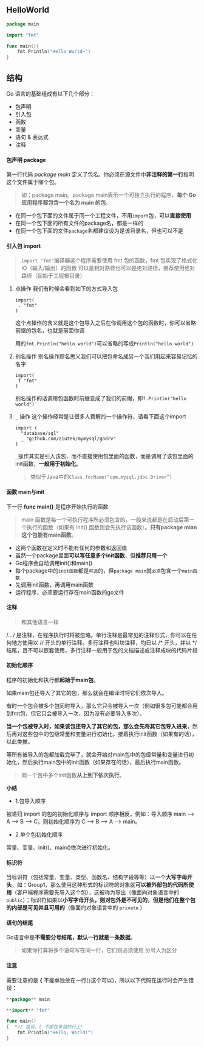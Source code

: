 ## HelloWorld

```go
package main

import "fmt"

func main(){
	fmt.Println("Hello World~")
}

```

## 结构

Go 语言的基础组成有以下几个部分：

- 包声明
- 引入包
- 函数
- 变量
- 语句 & 表达式
- 注释

#### 包声明 package 

第一行代码 *package main* 定义了包名。你必须在源文件中**非注释的第一行**指明这个文件属于哪个包。

>  如：package main。package main表示一个可独立执行的程序，**每个 Go 应用程序都包含一个名为 main 的包**。

- 在同一个包下面的文件属于同一个工程文件，不用`import`包，可以**直接使用**
- 在同一个包下面的所有文件的package名，都是一样的
- 在同一个包下面的文件`package`名都建议设为是该目录名，但也可以不是

#### 引入包 import 

>  `import "fmt"`编译器这个程序需要使用 fmt 包的函数，fmt 包实现了格式化 IO（输入/输出）的函数 可以是相对路径也可以是绝对路径，推荐使用绝对路径（起始于工程根目录）

1. 点操作 我们有时候会看到如下的方式导入包

   ```
   import(
   	. "fmt"
   ) 
   ```

   这个点操作的含义就是这个包导入之后在你调用这个包的函数时，你可以省略前缀的包名，也就是前面你调

   用的`fmt.Println("hello world")`可以省略的写成`Println("hello world")`

2. 别名操作 别名操作顾名思义我们可以把包命名成另一个我们用起来容易记忆的名字

   ```
   import(
   	f "fmt"
   ) 
   ```

   别名操作的话调用包函数时前缀变成了我们的前缀，即`f.Println("hello world")`

3. `_` 操作 这个操作经常是让很多人费解的一个操作符，请看下面这个import

   ```
   import (
     "database/sql"
     _ "github.com/ziutek/mymysql/godrv"
   ) 
   ```

   `_`操作其实是引入该包，而不直接使用包里面的函数，而是调用了该包里面的init函数，**一般用于初始化**。
   
   > 类似于Java中的`Class.forName(“com.mysql.jdbc.Driver”)`

#### 函数 main与init 

下一行 **func main()** 是程序开始执行的函数

> main 函数是每一个可执行程序所必须包含的，一般来说都是在启动后第一个执行的函数（如果有 init() 函数则会先执行该函数）。**只有package mian这个包能有main函数**。

- 这两个函数在定义时不能有任何的参数和返回值
- 虽然一个package里面**可以写任意多个init函数**，但**推荐只用一个**
- Go程序会自动调用init()和main()
- 每个package中的`init函数`都是`可选`的，但`package main`就`必须`包含一个`main函数`
- 先调用init函数，再调用main函数
- 运行程序，必须要运行存在main函数的go文件

#### 注释

> 和其他语言一样

 /*...*/ 是注释，在程序执行时将被忽略。单行注释是最常见的注释形式，你可以在任何地方使用以 // 开头的单行注释。多行注释也叫块注释，均已以 /* 开头，并以 */ 结尾，且不可以嵌套使用，多行注释一般用于包的文档描述或注释成块的代码片段

#### 初始化顺序

程序的初始化和执行都**起始于main包**。

如果main包还导入了其它的包，那么就会在编译时将它们依次导入。

有时一个包会被多个包同时导入，那么它只会被导入一次（例如很多包可能都会用到fmt包，但它只会被导入一次，因为没有必要导入多次）。

**当一个包被导入时，如果该包还导入了其它的包，那么会先将其它包导入进来**，然后再对这些包中的包级常量和变量进行初始化，接着执行init函数（如果有的话），以此类推。

等所有被导入的包都加载完毕了，就会开始对main包中的包级常量和变量进行初始化，然后执行main包中的init函数（如果存在的话），最后执行main函数。

> 同一个包中多个init函数**从上到下依次执行**。

**小结**

* 1.包导入顺序

被递归 import 的包的初始化顺序与 import 顺序相反，例如：导入顺序 main –> A –> B –> C，则初始化顺序为 C –> B –> A –> main。

* 2.单个包初始化顺序

常量、变量、init()、main()依次进行初始化。



#### 标识符

当标识符（包括常量、变量、类型、函数名、结构字段等等）以一个**大写字母开头**，如：Group1，那么使用这种形式的标识符的对象就**可以被外部包的代码所使用**（客户端程序需要先导入这个包），这被称为导出（像面向对象语言中的 `public`）；标识符如果以**小写字母开头，则对包外是不可见的，但是他们在整个包的内部是可见并且可用的**（像面向对象语言中的 `private` ）

#### 语句的结尾

Go语言中是**不需要分号结尾，默认一行就是一条数据**。

> 如果你打算将多个语句写在同一行，它们则必须使用 分号人为区分

#### 注意

需要注意的是 **{** 不能单独放在一行(`}`这个可以)，所以以下代码在运行时会产生错误：

```go
**package** main

**import** "fmt"

func main()  
{  *// 错误，{ 不能在单独的行上*
    fmt.Println("Hello, World!")
}
```

